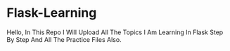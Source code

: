 # Flask-Learning
Hello, In This Repo I Will Upload All The Topics I Am Learning In Flask Step By Step And All The Practice Files Also.
